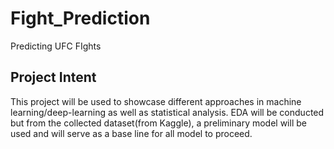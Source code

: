 # Fight_Prediction
Predicting UFC FIghts

## Project Intent

This project will be used to showcase different approaches in machine learning/deep-learning as well as statistical analysis. EDA will be conducted but from the collected dataset(from Kaggle), a preliminary model will be used and will serve as a base line for all model to proceed.
